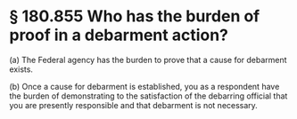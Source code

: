 # § 180.855   Who has the burden of proof in a debarment action?

(a) The Federal agency has the burden to prove that a cause for debarment exists.


(b) Once a cause for debarment is established, you as a respondent have the burden of demonstrating to the satisfaction of the debarring official that you are presently responsible and that debarment is not necessary.






